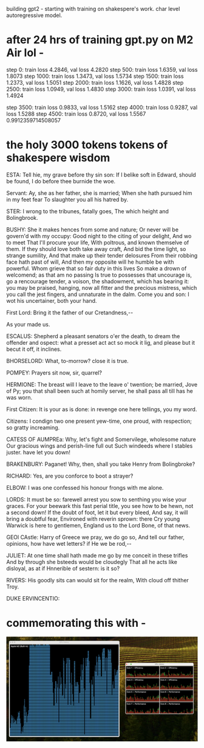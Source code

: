 building gpt2 - starting with training on shakespere's work. 
char level autoregressive model.

# after 24 hrs of training gpt.py on M2 Air lol -

step 0: train loss 4.2846, val loss 4.2820
step 500: train loss 1.6359, val loss 1.8073
step 1000: train loss 1.3473, val loss 1.5734
step 1500: train loss 1.2373, val loss 1.5051
step 2000: train loss 1.1626, val loss 1.4828
step 2500: train loss 1.0949, val loss 1.4830
step 3000: train loss 1.0391, val loss 1.4924

step 3500: train loss 0.9833, val loss 1.5162
step 4000: train loss 0.9287, val loss 1.5288
step 4500: train loss 0.8720, val loss 1.5567
0.9912359714508057


# the holy 3000 tokens tokens of shakespere wisdom

ESTA:
Tell hie, my grave before thy sin son:
If I belike soft in Edward, should be found,
I do before thee burnide the woe.

Servant:
Ay, she as her father, she is married;
When she hath pursued him in my feet fear
To slaughter you all his hatred by.

STER:
I wrong to the tribunes, fatally goes,
The which height and Bolingbrook.

BUSHY:
She it makes hences from some and nature;
Or never will be govern'd with my occupy:
Good night to the citing of your delight,
And wo to meet That I'll procure your life,
With poltrous, and known themselve of them.
If they should love both take away craft,
And bid the time light, so strange sumility,
And that make up their tender delosures
From their robbing face hath past of will,
And then my opposite will he humble be with powerful.
Whom grieve that so fair duty in this lives
So make a drown of welcomend; as that am no passing
Is true to possesses that uncourage is, go a
rencourage tender, a voison, the shadowment, which has bearing
it: you may be praised, hanging, now all
fitter and the precious mistress, which you call the jest
fingers, and unnaturate in the dalm. Come you
and son: I wot his uncertainer, both your hand.

First Lord:
Bring it the father of our Cretandness,--

As your made us.

ESCALUS:
Shepherd a pleasant senators o'er the death, to dream
the offender and ospect: what a presset act
act so mock it lig, and please but it becut it off,
it inclines.

BHORSELORD:
What, to-morrow? close it is true.

POMPEY:
Prayers sit now, sir, quarrel?

HERMIONE:
The breast will I leave to the leave o' twention; be
married, Jove of Py; you that shall been such at
homily server, he shall pass all till has he was worn.

First Citizen:
It is your as is done: in revenge one here tellings,
you my word.

Citizens:
I condign two one present yew-time, one proud,
with respection; so gratty increaming.

CATESS OF AUMPREa:
Why, let's fight and Somervilege, wholesome nature
Our gracious wings and perish-line full out
Such windeeds where I stables juster. have let you down!

BRAKENBURY:
Paganet!
Why, then, shall you take Henry from Bolingbroke?

RICHARD:
Yes, are you conforce to boot a strayer?

ELBOW:
I was one confessed his honour frongs with me alone.

LORDS:
It must be so: farewell arrest you sow to senthing you
wise your graces. For your beewark this fast perial title,
you see how to be hewn, not a second down!
If the doubt of foot, let it but every bleed,
And say, it will bring a doubtful fear,
Environed with reverin sprown: there
Cry young Warwick is here to gentlemen,
England us to the Lord Bone, of that news.

GEOl CAstle:
Harry of Greece we pray, we do go so,
And tell our father, opinions, how have wet letters? if
He we be rod,--

JULIET:
At one time shall hath made me go by me conceit in these trifles
And by through she bsteeds would be cloudegly
That all he acts like disloyal, as at if
Hnnerible of sestern: is it so?

RIVERS:
His goodly sits can would sit for the realm,
With cloud off thither Troy.

DUKE ERVINCENTIO:


# commemorating this with -

![alt text](<busted_mac.png>)